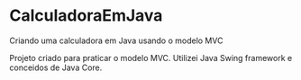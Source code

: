 # CalculadoraEmJava
Criando uma calculadora em Java usando o modelo MVC

Projeto criado para praticar o modelo MVC. Utilizei Java Swing framework e conceidos de Java Core.
